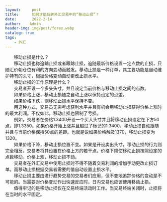 ```yaml
---
layout:     post
title:      如何才能玩转外汇交易中的“移动止损”？
date:       2022-2-14
author:    Admin
header-img: img/post/forex.webp
catalog: true
tags:
    - 外汇
---
```

&emsp;&emsp;移动止损是什么？
<br>
&emsp;&emsp;移动止损也称追踪止损或者跟踪止损，追随最新价格设置一定点数的止损，只随汇价朝仓位有利的方向变动而触发。移动止损是一种订单，其主要功能是自动维护持有的头寸，根据价格变动自动更改止损水平。
<br>
&emsp;&emsp;移动止损的工作原理是什么？
<br>
&emsp;&emsp;交易者开设一个多头头寸，并且设定当前价格与移动止损之间的点数。
<br>
&emsp;&emsp;如果价格上涨，移动止损随之自动上涨以保持设定的点差。
<br>
&emsp;&emsp;如果价格下跌，则移动止损水平保持不变。
<br>
&emsp;&emsp;用这种方式，交易员无需考虑获利水平并且有机会用移动止损获得价格上涨时的最大利润。不仅如此，移动止损也限制了亏损。
<br>
&emsp;&emsp;例如，交易者在价格1.3400开设一个买入头寸并且将移动止损设定在下方50点，即1.3350。如果价格开始上涨并且超过了标记的1.3400，移动止损自动跟随并且与当前价格保持50点的差距。也就是说如果价格触及1370，移动止损变为1320。
<br>
&emsp;&emsp;如果价格下降，移动止损位置不变。如果是开设卖出头寸，移动止损的行为则完全相反。交易者将其设置在价格上方的若干点。价格下降使移动止损按照设定的点数移动。价格上涨，移动止损不动。
<br>
&emsp;&emsp;交易者在外汇交易中使用止损时不得不随着交易利润的增加手动更改止损订单。而移动止损根据交易者需要的值自动设置止损水平。
<br>
&emsp;&emsp;移动止损主要由进行趋势交易的交易者们应用，但不变地追踪价格的变动是不可能的。当需要对价格变动作出快速反应时，日内交易也应该使用移动止损。
<br>
&emsp;&emsp;值得牢记的是移动止损仅在交易终端活动时工作。当交易终端关闭时，止损将在当时的水平固定。
